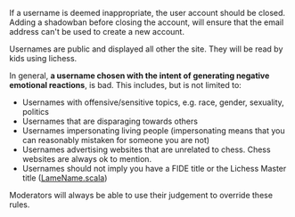 If a username is deemed inappropriate, the user account should be closed. Adding a shadowban before closing the account, will ensure that the email address can't be used to create a new account.

Usernames are public and displayed all other the site. They will be read by kids using lichess.

In general, **a username chosen with the intent of generating negative emotional reactions**, is bad. This includes, but is not limited to:

* Usernames with offensive/sensitive topics, e.g. race, gender, sexuality, politics
* Usernames that are disparaging towards others
* Usernames impersonating living people (impersonating means that you can reasonably mistaken for someone you are not)
* Usernames advertising websites that are unrelated to chess. Chess websites are always ok to mention.
* Usernames should not imply you have a FIDE title or the Lichess Master title ([LameName.scala](https://github.com/ornicar/lila/blob/master/modules/common/src/main/LameName.scala))

Moderators will always be able to use their judgement to override these rules.
